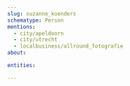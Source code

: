 ```yaml
---
slug: suzanne_koenders
schematype: Person
mentions:
  - city/apeldoorn
  - city/utrecht
  - localbusiness/allround_fotografie
about:

entities:

---
```

